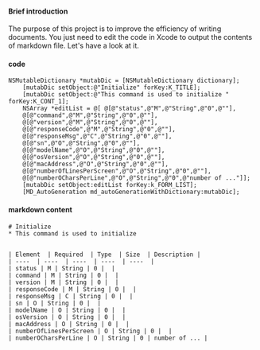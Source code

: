 #### Brief introduction
The purpose of this project is to improve the efficiency of writing documents. You just need to edit the code in Xcode to output the contents of markdown file. Let's have a look at it.

#### code
```
NSMutableDictionary *mutabDic = [NSMutableDictionary dictionary];
    [mutabDic setObject:@"Initialize" forKey:K_TITLE];
    [mutabDic setObject:@"This command is used to initialize " forKey:K_CONT_1];
    NSArray *editList = @[ @[@"status",@"M",@"String",@"0",@""],
    @[@"command",@"M",@"String",@"0",@""],
    @[@"version",@"M",@"String",@"0",@""],
    @[@"responseCode",@"M",@"String",@"0",@""],
    @[@"responseMsg",@"C",@"String",@"0",@""],
    @[@"sn",@"O",@"String",@"0",@""],
    @[@"modelName",@"O",@"String",@"0",@""],
    @[@"osVersion",@"O",@"String",@"0",@""],
    @[@"macAddress",@"O",@"String",@"0",@""],
    @[@"numberOfLinesPerScreen",@"O",@"String",@"0",@""],
    @[@"numberOCharsPerLine",@"O",@"String",@"0",@"number of ..."]];
    [mutabDic setObject:editList forKey:k_FORM_LIST];
    [MD_AutoGeneration md_autoGenerationWithDictionary:mutabDic];
```

#### markdown content
```
# Initialize
* This command is used to initialize 


| Element  | Required  | Type  | Size  | Description |
| ----  | ----  | ----  | ----  | ----  |
| status | M | String | 0 |  | 
| command | M | String | 0 |  | 
| version | M | String | 0 |  | 
| responseCode | M | String | 0 |  | 
| responseMsg | C | String | 0 |  | 
| sn | O | String | 0 |  | 
| modelName | O | String | 0 |  | 
| osVersion | O | String | 0 |  | 
| macAddress | O | String | 0 |  | 
| numberOfLinesPerScreen | O | String | 0 |  | 
| numberOCharsPerLine | O | String | 0 | number of ... | 
```
